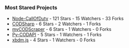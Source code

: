 ### Most Stared Projects
<!-- most_stars starts -->
* [Node-CallOfDuty](https://github.com/Lierrmm/Node-CallOfDuty) - 121 Stars - 15 Watchers - 33 Forks
* [CODSharp](https://github.com/Lierrmm/CODSharp) - 6 Stars - 2 Watchers - 1 Forks
* [myCODScraper](https://github.com/Lierrmm/myCODScraper) - 6 Stars - 1 Watchers - 0 Forks
* [Py-CODAPI](https://github.com/Lierrmm/Py-CODAPI) - 5 Stars - 1 Watchers - 1 Forks
* [xbdm.js](https://github.com/Lierrmm/xbdm.js) - 4 Stars - 1 Watchers - 0 Forks
<!-- most_stars ends -->
